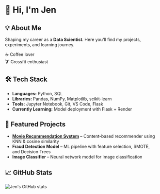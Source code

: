 # 👋 Hi, I'm Jen

## 💡 About Me
Shaping my career as a **Data Scientist**. Here you'll find my projects, experiments, and learning journey.

☕ Coffee lover  
🏋️ Crossfit enthusiast

## 🛠️ Tech Stack
- **Languages:** Python, SQL
- **Libraries:** Pandas, NumPy, Matplotlib, scikit-learn
- **Tools:** Jupyter Notebook, Git, VS Code, Flask
- **Currently Learning:** Model deployment with Flask + Render

## 🚀 Featured Projects
- **[Movie Recommendation System](https://github.com/jenuzho/MOVIE-RECOMMENDATION-K-nearest-neighbors)** – Content-based recommender using KNN & cosine similarity
- **Fraud Detection Model** – ML pipeline with feature selection, SMOTE, and Decision Trees
- **Image Classifier** – Neural network model for image classification

## 📈 GitHub Stats
![Jen's GitHub stats](https://github-readme-stats.vercel.app/api?username=jenuzho&show_icons=true&theme=tokyonight)


